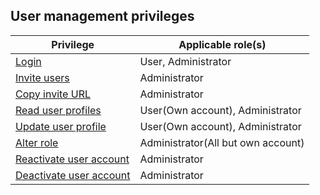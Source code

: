 ## User management privileges

| Privilege | Applicable role(s) |
|---|---|
| [Login](/docs/cloud/cloud-login) | User, Administrator |
| [Invite users](/docs/cloud/cloud-users/cloud-user-invite) | Administrator |
| [Copy invite URL](/docs/cloud/cloud-users/cloud-user-invite#provide-invitation-url-optional) | Administrator|
| [Read user profiles](/docs/cloud/cloud-users/cloud-users-view-search) | User(Own account), Administrator |
| [Update user profile](/docs/cloud/my-account/cloud-user-personal-update) | User(Own account), Administrator |
| [Alter role](/docs/cloud/cloud-users/cloud-user-edit-role) | Administrator(All but own account) |
| [Reactivate user account](/docs/cloud/cloud-users/cloud-user-deactivate#reactivate-a-user) | Administrator |
| [Deactivate user account](/docs/cloud/cloud-users/cloud-user-deactivate) | Administrator |
